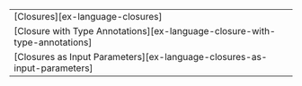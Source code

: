 ||
|--------|
| [Closures][ex-language-closures] |
| [Closure with Type Annotations][ex-language-closure-with-type-annotations] |
| [Closures as Input Parameters][ex-language-closures-as-input-parameters] |
